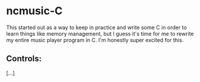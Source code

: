 # ncmusic-C  
This started out as a way to keep in practice and write some C in order to learn things like memory management, but I guess it's time for me to rewrite my entire music player program in C. I'm honestly super excited for this.

## Controls:  
[...]
